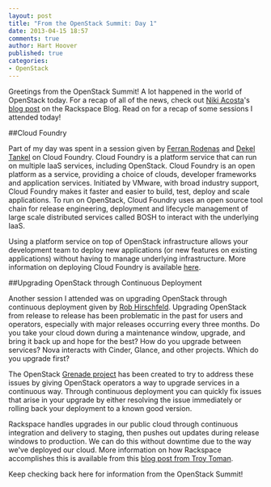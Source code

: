 ```yaml
---
layout: post
title: "From the OpenStack Summit: Day 1"
date: 2013-04-15 18:57
comments: true
author: Hart Hoover
published: true
categories: 
- OpenStack
---
```

Greetings from the OpenStack Summit! A lot happened in the world of OpenStack today. For a recap of all of the news, check out [Niki Acosta](https://twitter.com/nikiacosta)'s [blog post](http://www.rackspace.com/blog/openstack-summit-portland-day-1-recap/) on the Rackspace Blog. Read on for a recap of some sessions I attended today! <!--More-->

##Cloud Foundry

Part of my day was spent in a session given by [Ferran Rodenas](http://www.linkedin.com/in/frodenas) and [Dekel Tankel](http://www.linkedin.com/in/dekel/) on Cloud Foundry. Cloud Foundry is a platform service that can run on multiple IaaS services, including OpenStack. Cloud Foundry is an open platform as a service, providing a choice of clouds, developer frameworks and application services. Initiated by VMware, with broad industry support, Cloud Foundry makes it faster and easier to build, test, deploy and scale applications. To run on OpenStack, Cloud Foundry uses an open source tool chain for release engineering, deployment and lifecycle management of large scale distributed services called BOSH to interact with the underlying IaaS.

Using a platform service on top of OpenStack infrastructure allows your development team to deploy new applications (or new features on existing applications) without having to manage underlying infrastructure. More information on deploying Cloud Foundry is available [here](http://www.cloudfoundry.org).

##Upgrading OpenStack through Continuous Deployment

Another session I attended was on upgrading OpenStack through continuous deployment given by [Rob Hirschfeld](https://twitter.com/zehicle). Upgrading OpenStack from release to release has been problematic in the past for users and operators, especially with major releases occurring every three months. Do you take your cloud down during a maintenance window, upgrade, and bring it back up and hope for the best? How do you upgrade between services? Nova interacts with Cinder, Glance, and other projects. Which do you upgrade first?

The OpenStack [Grenade project](https://wiki.openstack.org/wiki/Grenade) has been created to try to address these issues by giving OpenStack operators a way to upgrade services in a continuous way. Through continuous deployment you can quickly fix issues that arise in your upgrade by either resolving the issue immediately or rolling back your deployment to a known good version.

Rackspace handles upgrades in our public cloud through continuous integration and delivery to staging, then pushes out updates during release windows to production. We can do this without downtime due to the way we've deployed our cloud. More information on how Rackspace accomplishes this is available from this [blog post from Troy Toman](http://www.rackspace.com/blog/how-rackspace-re-wrote-the-cloud-with-openstack-continuous-delivery/).

Keep checking back here for information from the OpenStack Summit!
